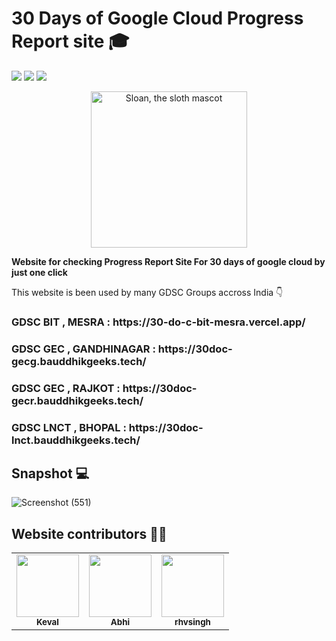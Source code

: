 # 30 Days of Google Cloud Progress Report site 🎓 

![](https://img.shields.io/github/repo-size/Bauddhik-Geeks/Welcome-to-Bauddhik-Geeks)
<img src="https://visitor-badge.laobi.icu/badge?page_id=Bauddhik-Geeks">
<img src="https://badges.frapsoft.com/os/v1/open-source.svg?v=103">


<p align="center">
  <img alt="Sloan, the sloth mascot" width="250px" src="https://user-images.githubusercontent.com/68494604/134782910-ff2a63bb-ac82-4dd7-a9fd-a0a963029342.gif">
   <br>
</p>

**Website for checking Progress Report Site For 30 days of google cloud by just one click**
<p>This website is been used by many GDSC Groups accross India 👇</p>
<h3>GDSC BIT , MESRA : https://30-do-c-bit-mesra.vercel.app/</h3>
<h3>GDSC GEC , GANDHINAGAR : https://30doc-gecg.bauddhikgeeks.tech/</h3>
<h3>GDSC GEC , RAJKOT : https://30doc-gecr.bauddhikgeeks.tech/</h3>
<h3>GDSC LNCT , BHOPAL : https://30doc-lnct.bauddhikgeeks.tech/</h3>


## Snapshot 💻

![Screenshot (551)](https://user-images.githubusercontent.com/68494604/136598182-a011308c-8d73-46f6-b79c-a691782db283.png)



## Website contributors 👨‍🎓

<table>
  <tr>
    <td align="center"><a href="https://github.com/kevalvavaliya"><img src="https://github.com/kevalvavaliya.png" width="100px;" alt=""/><br /><sub><b>Keval</b></sub></a></td>
    <td align="center"><a href="https://github.com/abhigoyani"><img src="https://github.com/abhigoyani.png" width="100px;" alt=""/><br /><sub><b>Abhi</b></sub></a></td>
    <td align="center"><a href="https://github.com/rhvsingh"><img src="https://github.com/rhvsingh.png" width="100px;" alt=""/><br /><sub><b>rhvsingh</b></sub></a></td>
  </tr>
</table>
